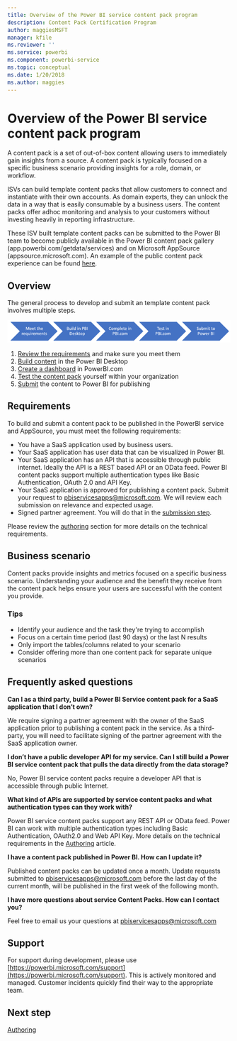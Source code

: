 ```yaml
---
title: Overview of the Power BI service content pack program
description: Content Pack Certification Program
author: maggiesMSFT
manager: kfile
ms.reviewer: ''
ms.service: powerbi
ms.component: powerbi-service
ms.topic: conceptual
ms.date: 1/20/2018
ms.author: maggies
---
```


# Overview of the Power BI service content pack program
A content pack is a set of out-of-box content allowing users to immediately gain insights from a source. A content pack is typically focused on a specific business scenario providing insights for a role, domain, or workflow.

ISVs can build template content packs that allow customers to connect and instantiate with their own accounts. As domain experts, they can unlock the data in a way that is easily consumable by a business users. The content packs offer adhoc monitoring and analysis to your customers without investing heavily in reporting infrastructure.

These ISV built template content packs can be submitted to the Power BI team to become publicly available in the Power BI content pack gallery (app.powerbi.com/getdata/services) and on Microsoft AppSource (appsource.microsoft.com). An example of the public content pack experience can be found [here](template-content-pack-experience.md).

## Overview
The general process to develop and submit an template content pack involves multiple steps.

 ![Process](media/service-content-pack-overview/developer-content-pack-overview.png)

1. [Review the requirements](#requirements) and make sure you meet them
2. [Build content](template-content-pack-authoring.md#queries) in the Power BI Desktop
3. [Create a dashboard](template-content-pack-authoring.md#dashboard) in PowerBI.com
4. [Test the content pack](template-content-pack-testing.md) yourself within your organization
5. [Submit](template-content-pack-testing.md#submission) the content to Power BI for publishing

<a name="requirements"></a>

## Requirements
To build and submit a content pack to be published in the PowerBI service and AppSource, you must meet the following requirements:

* You have a SaaS application used by business users.
* Your SaaS application has user data that can be visualized in Power BI.
* Your SaaS application has an API that is accessible through public internet. Ideally the API is a REST based API or an OData feed. Power BI content packs support multiple authentication types like Basic Authentication, OAuth 2.0 and API Key. 
* Your SaaS application is approved for publishing a content pack. Submit your request to pbiservicesapps@microsoft.com. We will review each submission on relevance and expected usage. 
* Signed partner agreement. You will do that in the [submission step](template-content-pack-testing.md#submission).

Please review the [authoring](template-content-pack-authoring.md) section for more details on the technical requirements.

## Business scenario
Content packs provide insights and metrics focused on a specific business scenario. Understanding your audience and the benefit they receive from the content pack helps ensure your users are successful with the content you provide.

### Tips
* Identify your audience and the task they're trying to accomplish  
* Focus on a certain time period (last 90 days) or the last N results  
* Only import the tables/columns related to your scenario  
* Consider offering more than one content pack for separate unique scenarios  

## Frequently asked questions
**Can I as a third party, build a Power BI Service content pack for a SaaS application that I don’t own?**

We require signing a partner agreement with the owner of the SaaS application prior to publishing a content pack in the service. As a third-party, you will need to facilitate signing of the partner agreement with the SaaS application owner.

**I don’t have a public developer API for my service. Can I still build a Power BI service content pack that pulls the data directly from the data storage?**

No, Power BI service content packs require a developer API that is accessible through public Internet.

**What kind of APIs are supported by service content packs and what authentication types can they work with?**

Power BI service content packs support any REST API or OData feed. Power BI can work with multiple authentication types including Basic Authentication, OAuth2.0 and Web API Key. More details on the technical requirements in the [Authoring](template-content-pack-authoring.md#dashboard) article.

**I have a content pack published in Power BI. How can I update it?**

Published content packs can be updated once a month. Update requests submitted to [pbiservicesapps@microsoft.com](mailto:pbiservicesapps@microsoft.com) before the last day of the current month, will be published in the first week of the following month.

**I have more questions about service Content Packs. How can I contact you?**

Feel free to email us your questions at [pbiservicesapps@microsoft.com](mailto:pbiservicesapps@microsoft.com)

## Support
For support during development, please use [https://powerbi.microsoft.com/support](https://powerbi.microsoft.com/support). This is actively monitored and managed. Customer incidents quickly find their way to the appropriate team.

## Next step
[Authoring](template-content-pack-authoring.md)